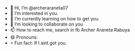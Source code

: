 - 👋 Hi, I’m @archeraraneta07
- 👀 I’m interested in you.
- 🌱 I’m currently learning on how to get you.
- 💞️ I’m looking to collaborate on you
- 📫 How to reach me, search in fb Archer Araneta Rabuya
- 😄 Pronouns: 
- ⚡ Fun fact: If I aint got you.

<!---
archeraraneta07/archeraraneta07 is a ✨ special ✨ repository because its `README.md` (this file) appears on your GitHub profile.
You can click the Preview link to take a look at your changes.
--->
